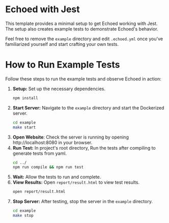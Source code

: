 # Echoed with Jest

This template provides a minimal setup to get Echoed working with Jest.
The setup also creates example tests to demonstrate Echoed's behavior.

Feel free to remove the `example` directory and edit `.echoed.yml` once you've familiarized yourself and start crafting your own tests.

# How to Run Example Tests

Follow these steps to run the example tests and observe Echoed in action:

1. **Setup:** Set up the necessary dependencies.
   ```sh
   npm install
   ```
2. **Start Server:** Navigate to the `example` directory and start the Dockerized server.
   ```sh
   cd example
   make start
   ```
3. **Open Website**: Check the server is running by opening http://localhost:8080 in your browser.
4. **Run Test:** In project's root directory, Run the tests after compiling to generate tests from yaml.
   ```sh
   cd ../
   npm run compile && npm run test
   ```
5. **Wait:** Allow the tests to run and complete.
6. **View Results:** Open `report/result.html` to view test results.
   ```sh
   open report/result.html
   ```
7. **Stop Server:** After testing, stop the server in the `example` directory.
   ```sh
   cd example
   make stop
   ```
